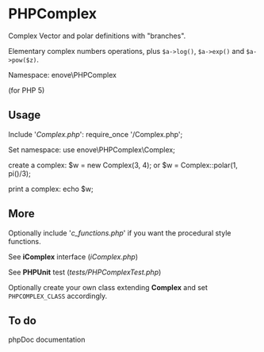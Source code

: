 # PHPComplex

Complex Vector and polar definitions with "branches".

Elementary complex numbers operations, plus `$a->log()`, `$a->exp()` and `$a->pow($z)`.

Namespace: enove\PHPComplex

(for PHP 5)

## Usage

Include '*Complex.php*':
require_once '<path>/Complex.php';

Set namespace:
use enove\PHPComplex\Complex;

create a complex:
 $w = new Complex(3, 4);
or
 $w = Complex::polar(1, pi()/3);

print a complex:
 echo $w;
 
## More
Optionally include '*c_functions.php*' if you want the procedural style functions.

See **iComplex** interface (*iComplex.php*)

See **PHPUnit** test (*tests/PHPComplexTest.php*)

Optionally create your own class extending **Complex** and set `PHPCOMPLEX_CLASS` accordingly.

## To do

phpDoc documentation



